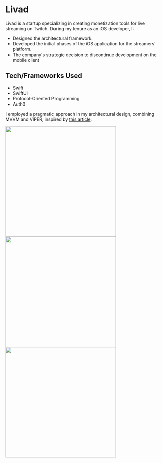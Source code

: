 # Livad
Livad is a startup specializing in creating monetization tools for live streaming on Twitch. During my tenure as an iOS developer, I:
- Designed the architectural framework.
- Developed the initial phases of the iOS application for the streamers' platform.
- The company's strategic decision to discontinue development on the mobile client
## Tech/Frameworks Used
- Swift
- SwiftUI
- Protocol-Oriented Programming
- Auth0

I employed a pragmatic approach in my architectural design, combining MVVM and VIPER, inspired by [this article](https://omerfarukgul.medium.com/a-pragmatic-approach-to-mobile-architecture-f5e12175aacf).


<img src="https://github.com/yuksekyusuf/Livad/assets/68251921/04f232d4-d17d-4092-bb77-fb9ad4b261b2" width="350"><img src="https://github.com/yuksekyusuf/Livad/assets/68251921/c3348c2e-0653-4ded-98b0-260533a8b7ee" width="350"><img src="https://github.com/yuksekyusuf/Livad/assets/68251921/876fcffa-1cc4-49ba-8484-96a869fc8d27" width="350">
